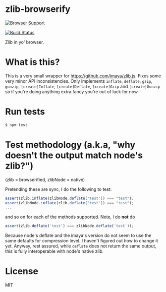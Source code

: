 # zlib-browserify

[![Browser Support](http://ci.testling.com/brianloveswords/zlib-browserify.png)](http://ci.testling.com/brianloveswords/zlib-browserify)

[![Build Status](https://travis-ci.org/brianloveswords/zlib-browserify.png?branch=master)](https://travis-ci.org/brianloveswords/zlib-browserify)

Zlib in yo' browser.

# What is this?

This is a very small wrapper for https://github.com/imaya/zlib.js. Fixes
some very minor API inconsistencies. Only implements `inflate`,
`deflate`, `gzip`, `gunzip`, `[create]Inflate`, `[create]Deflate`, `[create]Gzip` and `[create]Gunzip` so if you're doing anything extra fancy you're out of luck for now.

# Run tests

```bash
$ npm test
```

# Test methodology (a.k.a, "why doesn't the output match node's zlib?")

(zlib = browserified, zlibNode = native)

Pretending these are sync, I do the following to test:

```js
assert(zlib.inflate(zlibNode.deflate('test')) === "test");
assert(zlibNode.inflate(zlib.deflate('test')) === "test");
...
```

and so on for each of the methods supported. Note, I do **not** do 

```js
assert(zlib.deflate('test') === zlibNode.deflate('test'));
```

Because node's deflate and the imaya's version do not seem to use the
same defaults for compression level. I haven't figured out how to change
it yet. Anyway, rest assured, while `deflate` does not return the same
output, this is fully interoperable with node's native zlib.

# License

MIT
